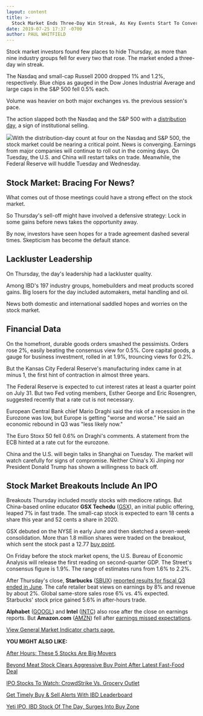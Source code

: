 ```yaml
---
layout: content
title: >-
  Stock Market Ends Three-Day Win Streak, As Key Events Start To Converge
date: 2019-07-25 17:37 -0700
author: PAUL WHITFIELD
---
```






Stock market investors found few places to hide Thursday, as more than nine industry groups fell for every two that rose. The market ended a three-day win streak.




The Nasdaq and small-cap Russell 2000 dropped 1% and 1.2%, respectively. Blue chips as gauged in the Dow Jones Industrial Average and large caps in the S&P 500 fell 0.5% each.


Volume was heavier on both major exchanges vs. the previous session's pace.


The action slapped both the Nasdaq and the S&P 500 with a [distribution day](https://www.investors.com/how-to-invest/investors-corner/how-to-spot-stock-market-tops-track-the-distribution-days/), a sign of institutional selling.


![](https://www.investors.com/wp-content/uploads/2019/07/MP072519-241x300.jpg)With the distribution-day count at four on the Nasdaq and S&P 500, the stock market could be nearing a critical point. News is converging. Earnings from major companies will continue to roll out in the coming days. On Tuesday, the U.S. and China will restart talks on trade. Meanwhile, the Federal Reserve will huddle Tuesday and Wednesday.


Stock Market: Bracing For News?
-------------------------------


What comes out of those meetings could have a strong effect on the stock market.


So Thursday's sell-off might have involved a defensive strategy: Lock in some gains before news takes the opportunity away.


By now, investors have seen hopes for a trade agreement dashed several times. Skepticism has become the default stance.


Lackluster Leadership
---------------------


On Thursday, the day's leadership had a lackluster quality.


Among IBD's 197 industry groups, homebuilders and meat products scored gains. Big losers for the day included automakers, metal handling and oil.


News both domestic and international saddled hopes and worries on the stock market.


Financial Data
--------------


On the homefront, durable goods orders smashed the pessimists. Orders rose 2%, easily beating the consensus view for 0.5%. Core capital goods, a gauge for business investment, rolled in at 1.9%, trouncing views for 0.2%.


But the Kansas City Federal Reserve's manufacturing index came in at minus 1, the first hint of contraction in almost three years.


The Federal Reserve is expected to cut interest rates at least a quarter point on July 31. But two Fed voting members, Esther George and Eric Rosengren, suggested recently that a rate cut is not necessary.


European Central Bank chief Mario Draghi said the risk of a recession in the Eurozone was low, but Europe is getting "worse and worse." He said an economic rebound in Q3 was "less likely now."


The Euro Stoxx 50 fell 0.6% on Draghi's comments. A statement from the ECB hinted at a rate cut for the eurozone.


China and the U.S. will begin talks in Shanghai on Tuesday. The market will watch carefully for signs of compromise. Neither China's Xi Jinping nor President Donald Trump has shown a willingness to back off.


Stock Market Breakouts Include An IPO
-------------------------------------


Breakouts Thursday included mostly stocks with mediocre ratings. But China-based online educator **GSX Techedu** ([GSX](https://research.investors.com/quote.aspx?symbol=GSX)), an initial public offering, leaped 7% in fast trade. The small-cap stock is expected to earn 18 cents a share this year and 52 cents a share in 2020.


GSX debuted on the NYSE in early June and then sketched a seven-week consolidation. More than 1.8 million shares were traded on the breakout, which sent the stock past a 12.77 [buy point](https://www.investors.com/how-to-invest/investors-corner/chart-reading-basics-how-a-buy-point-marks-a-time-of-opportunity/).


On Friday before the stock market opens, the U.S. Bureau of Economic Analysis will release the first reading on second-quarter GDP. The Street's consensus figure is 1.9%. The range of estimates runs from 1.6% to 2.2%.



After Thursday's close, **Starbucks** ([SBUX](https://research.investors.com/quote.aspx?symbol=SBUX)) [reported results for fiscal Q3 ended in June](https://www.investors.com/news/starbucks-earnings-q319-due-starbucks-stock/). The cafe retailer beat views on earnings by 8% and revenue by about 2%. Global same-store sales rose 6% vs. 4% expected. Starbucks' stock price gained 5.6% in after-hours trade.


**Alphabet** ([GOOGL](https://research.investors.com/quote.aspx?symbol=GOOGL)) and **Intel** ([INTC](https://research.investors.com/quote.aspx?symbol=INTC)) also rose after the close on earnings reports. But **Amazon.com** ([AMZN](https://research.investors.com/quote.aspx?symbol=AMZN)) fell after [earnings missed expectations](https://www.investors.com/news/technology/amazon-earnings-second-quarter-stock/).


[View General Market Indicator charts page.](https://www.investors.com/wp-content/uploads/2019/07/IBD2507152456GMI2.pdf)


**YOU MIGHT ALSO LIKE:**


[After Hours: These 5 Stocks Are Big Movers](https://www.investors.com/market-trend/stock-market-today/dow-jones-futures-amazon-google-intel-starbucks-beyond-meat-stock-market-rally/)


[Beyond Meat Stock Clears Aggressive Buy Point After Latest Fast-Food Deal](https://www.investors.com/news/beyond-meat-stock-buy-point-dunkin-breakfast/)


[IPO Stocks To Watch: CrowdStrike Vs. Grocery Outlet](https://www.investors.com/research/how-to-find-the-best-stocks-to-buy/ipo-stocks-to-watch-crowdstrike-grocery-outlook/)


[Get Timely Buy & Sell Alerts With IBD Leaderboard](https://www.investors.com/product/leaderboard/?artProdLink=Leaderboard)


[Yeti IPO, IBD Stock Of The Day, Surges Into Buy Zone](https://www.investors.com/research/ibd-stock-of-the-day/yeti-stock-buy-zone/)


 




